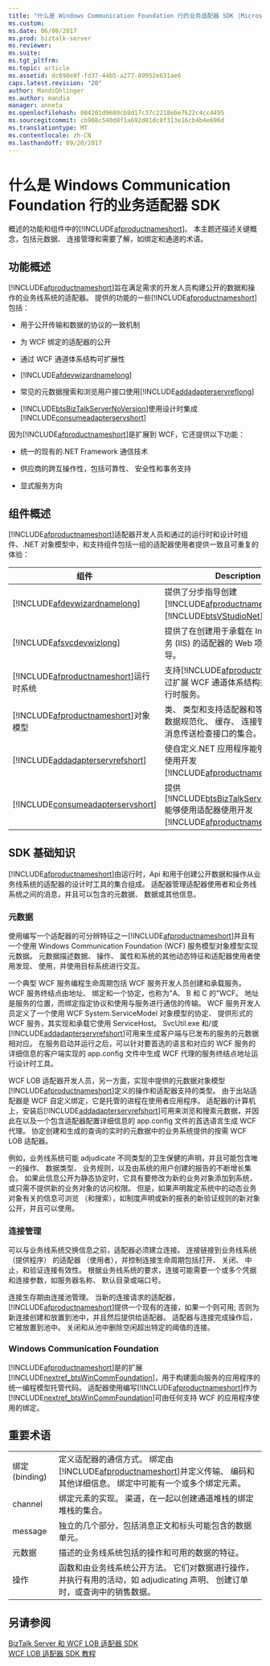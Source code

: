 ```yaml
---
title: "什么是 Windows Communication Foundation 行的业务适配器 SDK |Microsoft 文档"
ms.custom: 
ms.date: 06/08/2017
ms.prod: biztalk-server
ms.reviewer: 
ms.suite: 
ms.tgt_pltfrm: 
ms.topic: article
ms.assetid: dc690e8f-fd37-44b5-a277-89952e631ae6
caps.latest.revision: "20"
author: MandiOhlinger
ms.author: mandia
manager: anneta
ms.openlocfilehash: 084201d9680cb8d17c37c2218ebe7622c4cc4495
ms.sourcegitcommit: cb908c540d8f1a692d01dc8f313e16cb4b4e696d
ms.translationtype: MT
ms.contentlocale: zh-CN
ms.lasthandoff: 09/20/2017
---
```

# <a name="what-is-the-windows-communication-foundation-line-of-business-adapter-sdk"></a>什么是 Windows Communication Foundation 行的业务适配器 SDK
概述的功能和组件中的[!INCLUDE[afproductnameshort](../../includes/afproductnameshort-md.md)]。 本主题还描述关键概念，包括元数据、 连接管理和需要了解，如绑定和通道的术语。

## <a name="features-overview"></a>功能概述
 [!INCLUDE[afproductnameshort](../../includes/afproductnameshort-md.md)]旨在满足需求的开发人员构建公开的数据和操作的业务线系统的适配器。 提供的功能的一些[!INCLUDE[afproductnameshort](../../includes/afproductnameshort-md.md)]包括：  
  
-   用于公开传输和数据的协议的一致机制
  
-   为 WCF 绑定的适配器的公开
  
-   通过 WCF 通道体系结构可扩展性
  
-   [!INCLUDE[afdevwizardnamelong](../../includes/afdevwizardnamelong-md.md)]
  
-   常见的元数据搜索和浏览用户接口使用[!INCLUDE[addadapterservreflong](../../includes/addadapterservreflong-md.md)]
  
-   [!INCLUDE[btsBizTalkServerNoVersion](../../includes/btsbiztalkservernoversion-md.md)]使用设计时集成[!INCLUDE[consumeadapterservshort](../../includes/consumeadapterservshort-md.md)]
  
 因为[!INCLUDE[afproductnameshort](../../includes/afproductnameshort-md.md)]是扩展到 WCF，它还提供以下功能：  
  
-   统一的现有的.NET Framework 通信技术
  
-   供应商的跨互操作性，包括可靠性、 安全性和事务支持
  
-   显式服务方向
  
## <a name="components-overview"></a>组件概述
 [!INCLUDE[afproductnameshort](../../includes/afproductnameshort-md.md)]适配器开发人员和通过的运行时和设计时组件、.NET 对象模型中，和支持组件包括一组的适配器使用者提供一致且可重复的体验：  
  
|组件|Description|  
|---------------|-----------------|  
|[!INCLUDE[afdevwizardnamelong](../../includes/afdevwizardnamelong-md.md)]|提供了分步指导创建[!INCLUDE[afproductnameshort](../../includes/afproductnameshort-md.md)]项目内[!INCLUDE[btsVStudioNet](../../includes/btsvstudionet-md.md)]。|  
|[!INCLUDE[afsvcdevwizlong](../../includes/afsvcdevwizlong-md.md)]|提供了在创建用于承载在 Internet 信息服务 (IIS) 的适配器的 Web 项目的分步指导。|  
|[!INCLUDE[afproductnameshort](../../includes/afproductnameshort-md.md)]运行时系统|支持[!INCLUDE[afproductnameshort](../../includes/afproductnameshort-md.md)]通过扩展 WCF 通道体系结构并提供其他运行时服务。|  
|[!INCLUDE[afproductnameshort](../../includes/afproductnameshort-md.md)]对象模型|类、 类型和支持适配器和等常见任务元数据规范化、 缓存、 连接管理和池时，消息传送检查接口的集合。|  
|[!INCLUDE[addadapterservrefshort](../../includes/addadapterservrefshort-md.md)]|使自定义.NET 应用程序能够使用适配器使用开发[!INCLUDE[afproductnameshort](../../includes/afproductnameshort-md.md)]。|  
|[!INCLUDE[consumeadapterservshort](../../includes/consumeadapterservshort-md.md)]|提供[!INCLUDE[btsBizTalkServerNoVersion](../../includes/btsbiztalkservernoversion-md.md)]能够使用适配器使用开发[!INCLUDE[afproductnameshort](../../includes/afproductnameshort-md.md)]。|  

## <a name="sdk-fundamentals"></a>SDK 基础知识  
 [!INCLUDE[afproductnameshort](../../includes/afproductnameshort-md.md)]由运行时，Api 和用于创建公开数据和操作从业务线系统的适配器的设计时工具的集合组成。 适配器管理适配器使用者和业务线系统之间的消息，并且可以包含的元数据、 数据或其他信息。  
  
### <a name="metadata"></a>元数据  
 使用编写一个适配器的可分辨特征之一[!INCLUDE[afproductnameshort](../../includes/afproductnameshort-md.md)]并且有一个使用 Windows Communication Foundation (WCF) 服务模型对象模型实现元数据。 元数据描述数据、 操作、 属性和系统的其他动态特征和适配器使用者使用发现、 使用，并使用目标系统进行交互。  
  
 一个典型 WCF 服务编程生命周期包括 WCF 服务开发人员创建和承载服务。 WCF 服务终结点由地址、 绑定和一个协定，也称为"A、 B 和 C 的"WCF。  地址是服务的位置，而绑定指定协议和使用与服务进行通信的传输。  WCF 服务开发人员定义了一个使用 WCF System.ServiceModel 对象模型的协定、 提供形式的 WCF 服务，其实现和承载它使用 ServiceHost。 SvcUtil.exe 和/或[!INCLUDE[addadapterservrefshort](../../includes/addadapterservrefshort-md.md)]可用来生成客户端与已发布的服务的元数据相对应。 在服务启动并运行之后，可以针对要首选的语言和对应的 WCF 服务的详细信息的客户端实现的 app.config 文件中生成 WCF 代理的服务终结点地址运行设计时工具。  
  
 WCF LOB 适配器开发人员，另一方面，实现中提供的元数据对象模型[!INCLUDE[afproductnameshort](../../includes/afproductnameshort-md.md)]定义的操作和适配器支持的类型。 由于出站适配器是 WCF 自定义绑定，它是托管的进程在使用者应用程序。  适配器的计算机上，安装后[!INCLUDE[addadapterservrefshort](../../includes/addadapterservrefshort-md.md)]可用来浏览和搜索元数据，并因此在以及一个包含适配器配置详细信息的 app.config 文件的首选语言生成 WCF 代理。 协定创建和生成的查询的实时的元数据中的业务系统提供的按需 WCF LOB 适配器。  
  
 例如，业务线系统可能 adjudicate 不同类型的卫生保健的声明，并且可能包含唯一的操作、 数据类型、 业务规则，以及由系统的用户创建的报告的不断增长集合。 如果此信息公开为静态协定时，它具有要修改为新的业务对象添加到系统，或只需不提供新的业务对象的访问权限。 但是，如果声明裁定系统中的动态业务对象有关的信息可浏览 （和搜索），如制度声明或新的报表的新验证规则的新对象公开，并且可以使用。  
  
### <a name="connection-management"></a>连接管理  
 可以与业务线系统交换信息之前，适配器必须建立连接。 连接链接到业务线系统 （提供程序） 的适配器 （使用者），并控制连接生命周期包括打开、 关闭、 中止，和验证连接有效性。 根据业务线系统的要求，连接可能需要一个或多个凭据和连接参数，如服务器名称、 默认目录或端口号。  
  
 连接生存期由连接池管理。 当新的连接请求的适配器，[!INCLUDE[afproductnameshort](../../includes/afproductnameshort-md.md)]提供一个现有的连接，如果一个则可用; 否则为新连接创建和放置到池中，并且然后提供给适配器。 适配器与连接完成操作后，它被放置到池中。 关闭和从池中删除空闲超出特定的阈值的连接。  
  
### <a name="windows-communication-foundation"></a>Windows Communication Foundation  
 [!INCLUDE[afproductnameshort](../../includes/afproductnameshort-md.md)]是的扩展[!INCLUDE[nextref_btsWinCommFoundation](../../includes/nextref-btswincommfoundation-md.md)]，用于构建面向服务的应用程序的统一编程模型托管代码。 适配器使用编写[!INCLUDE[afproductnameshort](../../includes/afproductnameshort-md.md)]作为[!INCLUDE[nextref_btsWinCommFoundation](../../includes/nextref-btswincommfoundation-md.md)]可由任何支持 WCF 的应用程序使用的绑定。  
  
## <a name="important-terms"></a>重要术语  

| | |
|---|---|
| 绑定 (binding) | 定义适配器的通信方式。 绑定由[!INCLUDE[afproductnameshort](../../includes/afproductnameshort-md.md)]并定义传输、 编码和其他详细信息。 绑定中可能有一个或多个绑定元素。 |
|channel | 绑定元素的实现。 渠道，在一起以创建通道堆栈的绑定堆栈的集合。 |
| message  |  独立的几个部分，包括消息正文和标头可能包含的数据单元。|
| 元数据 | 描述的业务线系统包括的操作和可用的数据的特征。|
| 操作 | 函数和由业务线系统公开方法。 它们对数据进行操作，并执行有用的活动，如 adjudicating 声明、 创建订单时，或查询中的销售数据。  |
 
   
## <a name="see-also"></a>另请参阅  
 [BizTalk Server 和 WCF LOB 适配器 SDK](../../adapters-and-accelerators/wcf-lob-adapter-sdk/using-biztalk-server-and-the-wcf-lob-adapter-sdk.md)   
   [WCF LOB 适配器 SDK 教程](../../adapters-and-accelerators/wcf-lob-adapter-sdk/tutorials-to-learn-the-wcf-lob-adapter-sdk.md)